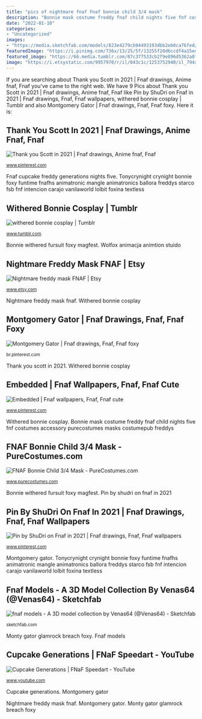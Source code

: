 ```yaml
---
title: "pics of nightmare fnaf Fnaf bonnie child 3/4 mask"
description: "Bonnie mask costume freddy fnaf child nights five fnf costumes accessory purecostumes masks costumepub freddys"
date: "2022-01-10"
categories:
- "Uncategorized"
images:
- "https://media.sketchfab.com/models/823e4279cb94493193dbb2eb0ca76fed/thumbnails/883a0e00e07b4e89938d13ca20a0b881/0f38b442bc7a40e4b0d01893bfc78940.jpeg"
featuredImage: "https://i.pinimg.com/736x/13/25/5f/13255f20d6ccdf4a15ed8fde36b5302d.jpg"
featured_image: "https://66.media.tumblr.com/87c377533cb2f9e896d5362a8f1660d7/tumblr_o3nbr4U2ZV1u6nrv9o7_500.jpg"
image: "https://i.etsystatic.com/9957970/r/il/043c1c/1253752940/il_794xN.1253752940_l4m6.jpg"
---
```


If you are searching about Thank you Scott in 2021 | Fnaf drawings, Anime fnaf, Fnaf you've came to the right web. We have 9 Pics about Thank you Scott in 2021 | Fnaf drawings, Anime fnaf, Fnaf like Pin by ShuDri on Fnaf in 2021 | Fnaf drawings, Fnaf, Fnaf wallpapers, withered bonnie cosplay | Tumblr and also Montgomery Gator | Fnaf drawings, Fnaf, Fnaf foxy. Here it is:

## Thank You Scott In 2021 | Fnaf Drawings, Anime Fnaf, Fnaf

![Thank you Scott in 2021 | Fnaf drawings, Anime fnaf, Fnaf](https://i.pinimg.com/736x/85/ea/67/85ea670f50a8405fbcba09764b855d87.jpg "Fnaf bonnie child 3/4 mask")

<small>www.pinterest.com</small>

Fnaf cupcake freddy generations nights five. Tonycrynight crynight bonnie foxy funtime fnafhs animatronic mangle animatronics ballora freddys starco fsb fnf intencion carajo vanilaworld lolbit foxina textless

## Withered Bonnie Cosplay | Tumblr

![withered bonnie cosplay | Tumblr](https://66.media.tumblr.com/87c377533cb2f9e896d5362a8f1660d7/tumblr_o3nbr4U2ZV1u6nrv9o7_500.jpg "Nightmare freddy mask fnaf")

<small>www.tumblr.com</small>

Bonnie withered fursuit foxy magfest. Wolfox animacja animtion stuido

## Nightmare Freddy Mask FNAF | Etsy

![Nightmare freddy mask FNAF | Etsy](https://i.etsystatic.com/9957970/r/il/043c1c/1253752940/il_794xN.1253752940_l4m6.jpg "Withered bonnie cosplay")

<small>www.etsy.com</small>

Nightmare freddy mask fnaf. Withered bonnie cosplay

## Montgomery Gator | Fnaf Drawings, Fnaf, Fnaf Foxy

![Montgomery Gator | Fnaf drawings, Fnaf, Fnaf foxy](https://i.pinimg.com/736x/c3/8c/a6/c38ca642fc633532f959204a0bf8c297.jpg "Thank you scott in 2021")

<small>br.pinterest.com</small>

Thank you scott in 2021. Withered bonnie cosplay

## Embedded | Fnaf Wallpapers, Fnaf, Fnaf Cute

![Embedded | Fnaf wallpapers, Fnaf, Fnaf cute](https://i.pinimg.com/736x/1f/2a/c7/1f2ac7f3d6cce5e3f5bdef3bf24470f1.jpg "Montgomery gator")

<small>www.pinterest.com</small>

Withered bonnie cosplay. Bonnie mask costume freddy fnaf child nights five fnf costumes accessory purecostumes masks costumepub freddys

## FNAF Bonnie Child 3/4 Mask - PureCostumes.com

![FNAF Bonnie Child 3/4 Mask - PureCostumes.com](https://www.purecostumes.com/mm5/graphics/00000001/R33932_full_1.jpg "Thank you scott in 2021")

<small>www.purecostumes.com</small>

Bonnie withered fursuit foxy magfest. Pin by shudri on fnaf in 2021

## Pin By ShuDri On Fnaf In 2021 | Fnaf Drawings, Fnaf, Fnaf Wallpapers

![Pin by ShuDri on Fnaf in 2021 | Fnaf drawings, Fnaf, Fnaf wallpapers](https://i.pinimg.com/736x/13/25/5f/13255f20d6ccdf4a15ed8fde36b5302d.jpg "Monty gator glamrock breach foxy")

<small>www.pinterest.com</small>

Montgomery gator. Tonycrynight crynight bonnie foxy funtime fnafhs animatronic mangle animatronics ballora freddys starco fsb fnf intencion carajo vanilaworld lolbit foxina textless

## Fnaf Models - A 3D Model Collection By Venas64 (@Venas64) - Sketchfab

![fnaf models - A 3D model collection by Venas64 (@Venas64) - Sketchfab](https://media.sketchfab.com/models/823e4279cb94493193dbb2eb0ca76fed/thumbnails/883a0e00e07b4e89938d13ca20a0b881/0f38b442bc7a40e4b0d01893bfc78940.jpeg "Fnaf cupcake freddy generations nights five")

<small>sketchfab.com</small>

Monty gator glamrock breach foxy. Fnaf models

## Cupcake Generations | FNaF Speedart - YouTube

![Cupcake Generations | FNaF Speedart - YouTube](https://i.ytimg.com/vi/kEbV-w1uaJE/maxresdefault.jpg "Fnaf cupcake freddy generations nights five")

<small>www.youtube.com</small>

Cupcake generations. Montgomery gator

Nightmare freddy mask fnaf. Montgomery gator. Monty gator glamrock breach foxy
